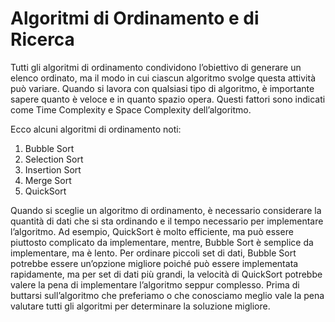 # Algoritmi di Ordinamento e di Ricerca

Tutti gli algoritmi di ordinamento condividono l’obiettivo di generare un elenco ordinato, ma il modo in cui ciascun algoritmo svolge questa attività può variare.
Quando si lavora con qualsiasi tipo di algoritmo, è importante sapere quanto è veloce e in quanto spazio opera.
Questi fattori sono indicati come Time Complexity e Space Complexity dell’algoritmo.

Ecco alcuni algoritmi di ordinamento noti:

1) Bubble Sort
2) Selection Sort
3) Insertion Sort
4) Merge Sort
5) QuickSort

Quando si sceglie un algoritmo di ordinamento, è necessario considerare la quantità di dati che si sta ordinando e il tempo necessario per implementare l’algoritmo. Ad esempio, QuickSort è molto efficiente, ma può essere piuttosto complicato da implementare, mentre, Bubble Sort è semplice da implementare, ma è lento.
Per ordinare piccoli set di dati, Bubble Sort potrebbe essere un’opzione migliore poiché può essere implementata rapidamente, ma per set di dati più grandi, la velocità di QuickSort potrebbe valere la pena di implementare l’algoritmo seppur complesso. Prima di buttarsi sull’algoritmo che preferiamo o che conosciamo meglio vale la pena valutare tutti gli algoritmi per determinare la soluzione migliore.

